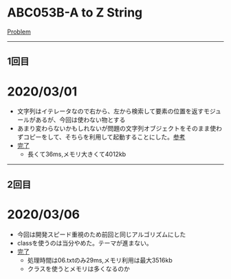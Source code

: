 # ABC053B-A to Z String

[Problem](https://atcoder.jp/contests/abc053/tasks/abc053_b)

---
## 1回目
# 2020/03/01
* 文字列はイテレータなので右から、左から検索して要素の位置を返すモジュールがあるが、今回は使わない物とする
* あまり変わらないかもしれないが問題の文字列オブジェクトをそのまま使わずコピーをして、そちらを利用して起動することにした。[参考](https://docs.python.org/ja/3/library/copy.html)
* [完了](https://atcoder.jp/contests/abc053/submissions/10423791)
    * 長くて36ms,メモリ大きくて4012kb
---
## 2回目
# 2020/03/06
* 今回は開発スピード重視のため前回と同じアルゴリズムにした
* classを使うのは当分やめた。テーマが進まない。
* [完了](https://atcoder.jp/contests/abc053/submissions/10564276)
    * 処理時間は06.txtのみ29ms,メモリ利用は最大3516kb
    * クラスを使うとメモリは多くなるのか